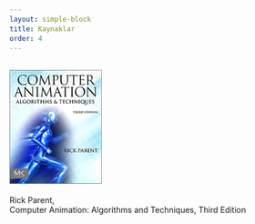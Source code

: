 ```yaml
---
layout: simple-block
title: Kaynaklar
order: 4
---
```

<br>
<div class="row">
    <div class="col-md-4 text-center">
        <img src="/files/bca614-ca2/rick-parent-book.jpg" style = "height:200px;"/><br>
        <br> 
        Rick Parent, <br>
        Computer Animation: Algorithms and Techniques, Third Edition<br> 
    </div>
</div>
